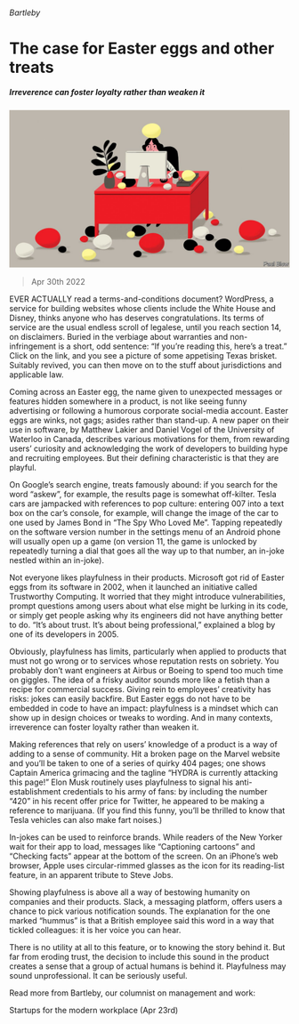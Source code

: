 ###### Bartleby

# The case for Easter eggs and other treats 

##### Irreverence can foster loyalty rather than weaken it 

![image](images/20220430_WBD003_0.jpg) 

> Apr 30th 2022 

EVER ACTUALLY read a terms-and-conditions document? WordPress, a service for building websites whose clients include the White House and Disney, thinks anyone who has deserves congratulations. Its terms of service are the usual endless scroll of legalese, until you reach section 14, on disclaimers. Buried in the verbiage about warranties and non-infringement is a short, odd sentence: “If you’re reading this, here’s a treat.” Click on the link, and you see a picture of some appetising Texas brisket. Suitably revived, you can then move on to the stuff about jurisdictions and applicable law.

Coming across an Easter egg, the name given to unexpected messages or features hidden somewhere in a product, is not like seeing funny advertising or following a humorous corporate social-media account. Easter eggs are winks, not gags; asides rather than stand-up. A new paper on their use in software, by Matthew Lakier and Daniel Vogel of the University of Waterloo in Canada, describes various motivations for them, from rewarding users’ curiosity and acknowledging the work of developers to building hype and recruiting employees. But their defining characteristic is that they are playful.


On Google’s search engine, treats famously abound: if you search for the word “askew”, for example, the results page is somewhat off-kilter. Tesla cars are jampacked with references to pop culture: entering 007 into a text box on the car’s console, for example, will change the image of the car to one used by James Bond in “The Spy Who Loved Me”. Tapping repeatedly on the software version number in the settings menu of an Android phone will usually open up a game (on version 11, the game is unlocked by repeatedly turning a dial that goes all the way up to that number, an in-joke nestled within an in-joke).

Not everyone likes playfulness in their products. Microsoft got rid of Easter eggs from its software in 2002, when it launched an initiative called Trustworthy Computing. It worried that they might introduce vulnerabilities, prompt questions among users about what else might be lurking in its code, or simply get people asking why its engineers did not have anything better to do. “It’s about trust. It’s about being professional,” explained a blog by one of its developers in 2005.

Obviously, playfulness has limits, particularly when applied to products that must not go wrong or to services whose reputation rests on sobriety. You probably don’t want engineers at Airbus or Boeing to spend too much time on giggles. The idea of a frisky auditor sounds more like a fetish than a recipe for commercial success. Giving rein to employees’ creativity has risks: jokes can easily backfire. But Easter eggs do not have to be embedded in code to have an impact: playfulness is a mindset which can show up in design choices or tweaks to wording. And in many contexts, irreverence can foster loyalty rather than weaken it.

Making references that rely on users’ knowledge of a product is a way of adding to a sense of community. Hit a broken page on the Marvel website and you’ll be taken to one of a series of quirky 404 pages; one shows Captain America grimacing and the tagline “HYDRA is currently attacking this page!” Elon Musk routinely uses playfulness to signal his anti-establishment credentials to his army of fans: by including the number “420” in his recent offer price for Twitter, he appeared to be making a reference to marijuana. (If you find this funny, you’ll be thrilled to know that Tesla vehicles can also make fart noises.)

In-jokes can be used to reinforce brands. While readers of the New Yorker wait for their app to load, messages like “Captioning cartoons” and “Checking facts” appear at the bottom of the screen. On an iPhone’s web browser, Apple uses circular-rimmed glasses as the icon for its reading-list feature, in an apparent tribute to Steve Jobs.

Showing playfulness is above all a way of bestowing humanity on companies and their products. Slack, a messaging platform, offers users a chance to pick various notification sounds. The explanation for the one marked “hummus” is that a British employee said this word in a way that tickled colleagues: it is her voice you can hear.

There is no utility at all to this feature, or to knowing the story behind it. But far from eroding trust, the decision to include this sound in the product creates a sense that a group of actual humans is behind it. Playfulness may sound unprofessional. It can be seriously useful.

Read more from Bartleby, our columnist on management and work:

Startups for the modern workplace (Apr 23rd)



